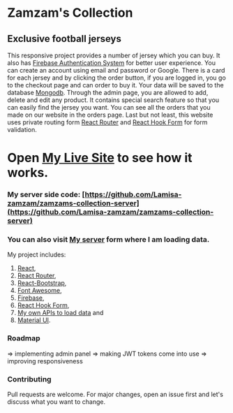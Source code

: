 # Zamzam's Collection

## Exclusive football jerseys

This responsive project provides a number of jersey which you can buy. It also has [Firebase Authentication System](https://firebase.google.com/docs?authuser=0) for better user experience. You can create an account using email and password or Google. There is a card for each jersey and by clicking the order button, if you are logged in, you go to the checkout page and can order to buy it. Your data will be saved to the database [Mongodb](https://www.mongodb.com/). Through the admin page, you are allowed to add, delete and edit any product. It contains special search feature so that you can easily find the jersey you want. You can see all the orders that you made on our website in the orders page. Last but not least, this website uses private routing form [React Router](https://reactrouter.com/) and [React Hook Form](https://react-hook-form.com/) for form validation.

# Open [My Live Site](https://full-stack-sport-grocery.web.app) to see how it works.

### My server side code: [https://github.com/Lamisa-zamzam/zamzams-collection-server](https://github.com/Lamisa-zamzam/zamzams-collection-server)

### You can also visit [My server](https://powerful-springs-02476.herokuapp.com/) form where I am loading data.

My project includes:

1.  [React](https://reactjs.org/docs/getting-started.html),
2.  [React Router](https://reactrouter.com/),
3.  [React-Bootstrap](https://react-bootstrap.github.io/),
4.  [Font Awesome](https://fontawesome.com/),
5.  [Firebase](https://firebase.google.com/docs?authuser=0),
6.  [React Hook Form](https://react-hook-form.com/),
7.  [My own APIs to load data](https://powerful-springs-02476.herokuapp.com) and
8.  [Material UI](https://material-ui.com/).

### Roadmap
=> implementing admin panel
=> making JWT tokens come into use
=> improving responsiveness

### Contributing 
Pull requests are welcome. For major changes, open an issue first and let's discuss what you want to change.
